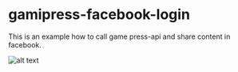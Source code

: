 # gamipress-facebook-login
This is an example how to call game press-api  and share content  in facebook. 

![alt text](https://blog.alvararias.se/wp-content/uploads/2021/01/Screenshot-2021-01-20-at-11.49.46.png)
